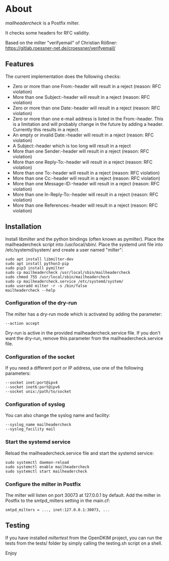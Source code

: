 # About

*mailheadercheck* is a Postfix milter.

It checks some headers for RFC validity.

Based on the milter "verifyemail" of Christian Rößner:
 https://gitlab.roessner-net.de/croessner/verifyemail/

## Features

The current implementation does the following checks:

* Zero or more than one From:-header will result in a reject (reason: RFC violation)
* More than one Subject:-header will result in a reject (reason: RFC violation)
* Zero or more than one Date:-header will result in a reject (reason: RFC violation)
* Zero or more than one e-mail address is listed in the From:-header. This is a
  limitation and will probably change in the future by adding a header.
  Currently this results in a reject.
* An empty or invalid Date:-header will result in a reject (reason: RFC violation)
* A Subject:-header which is too long will result in a reject
* More than one Sender:-header will result in a reject (reason: RFC violation)
* More than one Reply-To:-header will result in a reject (reason: RFC violation)
* More than one To:-header will result in a reject (reason: RFC violation)
* More than one Cc:-header will result in a reject (reason: RFC violation)
* More than one Message-ID:-header will result in a reject (reason: RFC violation)
* More than one In-Reply-To:-header will result in a reject (reason: RFC violation)
* More than one References:-header will result in a reject (reason: RFC violation)

## Installation

Install libmilter and the python bindings (often known as pymilter). Place the
mailheadercheck script into /usr/local/sbin/. Place the systemd unit file into
/etc/systemd/system/ and create a user named "milter":

```
sudo apt install libmilter-dev
sudo apt install python3-pip
sudo pip3 install pymilter
sudo cp mailheadercheck /usr/local/sbin/mailheadercheck
sudo chmod 755 /usr/local/sbin/mailheadercheck
sudo cp mailheadercheck.service /etc/systemd/system/
sudo useradd milter -r -s /bin/false
mailheadercheck --help
```

### Configuration of the dry-run

The milter has a dry-run mode which is activated by adding the parameter:
```
--action accept
```
Dry-run is active in the provided mailheadercheck.service file. If you don't
want the dry-run, remove this parameter from the mailheadercheck.service file.

### Configuration of the socket

If you need a different port or IP address, use one of the following parameters:

```
--socket inet:port@ipv4
--socket inet6:port@ipv6
--socket unix:/path/to/socket
```

### Configuration of syslog

You can also change the syslog name and facility:

```
--syslog_name mailheadercheck
--syslog_facility mail
```

### Start the systemd service

Reload the mailheadercheck.service file and start the systemd service:

```
sudo systemctl daemon-reload
sudo systemctl enable mailheadercheck
sudo systemctl start mailheadercheck
```

### Configure the milter in Postfix

The milter will listen on port 30073 at 127.0.0.1 by default. Add the milter in Postfix
to the smtpd_milters setting in the main.cf:

```
smtpd_milters = ..., inet:127.0.0.1:30073, ...
```

## Testing

If you have installed *miltertest* from the OpenDKIM project, you can run the
tests from the tests/ folder by simply calling the testing.sh script on a shell.

Enjoy
